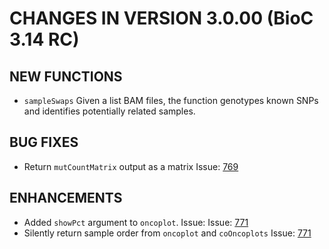 # CHANGES IN VERSION 3.0.00 (BioC 3.14 RC)

## NEW FUNCTIONS
- `sampleSwaps` Given a list BAM files, the function genotypes known SNPs and identifies potentially related samples.

## BUG FIXES
- Return `mutCountMatrix` output as a matrix Issue: [769](https://github.com/PoisonAlien/maftools/issues/769)

## ENHANCEMENTS
- Added `showPct` argument to `oncoplot`. Issue: Issue: [771](https://github.com/PoisonAlien/maftools/issues/780)
- Silently return sample order from `oncoplot` and `coOncoplots` Issue: [771](https://github.com/PoisonAlien/maftools/issues/771)
